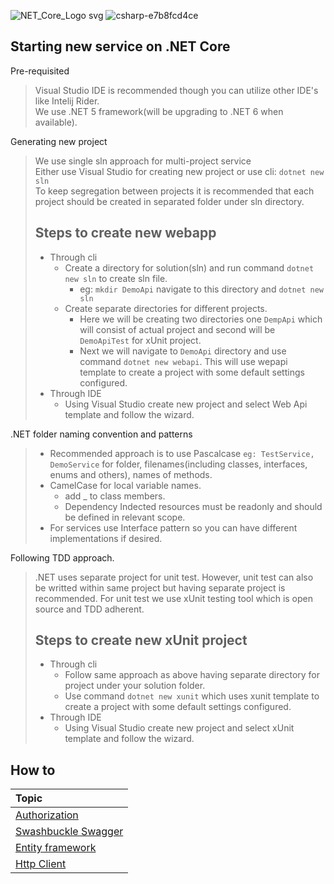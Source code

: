 ![NET_Core_Logo svg](https://user-images.githubusercontent.com/20155657/131152498-70880e11-80b3-45ab-98a3-60f266f0127f.png)
![csharp-e7b8fcd4ce](https://user-images.githubusercontent.com/20155657/131152478-de89a88c-6240-4d20-8bae-06a527573c24.png)

## Starting new service on .NET Core

Pre-requisited

> Visual Studio IDE is recommended though you can utilize other IDE's like Intelij Rider.<br/>
> We use .NET 5 framework(will be upgrading to .NET 6 when available).

Generating new project

> We use single sln approach for multi-project service<br/>
> Either use Visual Studio for creating new project or use cli: `dotnet new sln`<br/>
> To keep segregation between projects it is recommended that each project should be created in separated folder under sln directory.
>
> ## Steps to create new webapp
>
> - Through cli
>   - Create a directory for solution(sln) and run command `dotnet new sln` to create sln file.
>     - eg: `mkdir DemoApi` navigate to this directory and `dotnet new sln`
>   - Create separate directories for different projects.
>     - Here we will be creating two directories one `DempApi` which will consist of actual project and second will be `DemoApiTest` for xUnit project.
>     - Next we will navigate to `DemoApi` directory and use command `dotnet new webapi`. This will use wepapi template to create a project with some default settings configured.
> - Through IDE
>   - Using Visual Studio create new project and select Web Api template and follow the wizard.

.NET folder naming convention and patterns

> - Recommended approach is to use Pascalcase `eg: TestService, DemoService` for folder, filenames(including classes, interfaces, enums and others), names of methods.
> - CamelCase for local variable names.
>   - add \_ to class members.
>   - Dependency Indected resources must be readonly and should be defined in relevant scope.
> - For services use Interface pattern so you can have different implementations if desired.

Following TDD approach.

> .NET uses separate project for unit test. However, unit test can also be writted within same project but having separate project is recommended.
> For unit test we use xUnit testing tool which is open source and TDD adherent.
>
> ## Steps to create new xUnit project
>
> - Through cli
>   - Follow same approach as above having separate directory for project under your solution folder.
>   - Use command `dotnet new xunit` which uses xunit template to create a project with some default settings configured.
> - Through IDE
>   - Using Visual Studio create new project and select xUnit template and follow the wizard.

## How to

|        Topic        |
| :----------------- |
|    [Authorization](https://github.com/itsbibeksaini/docs/blob/main/DotNet/authorization.md) |
| [Swashbuckle Swagger](https://github.com/itsbibeksaini/docs/blob/main/DotNet/swagger.md) |
|  [Entity framework](https://github.com/itsbibeksaini/docs/blob/main/DotNet/entityframework.md) |
|     [Http Client](https://github.com/itsbibeksaini/docs/blob/main/DotNet/httpclient.md) |
